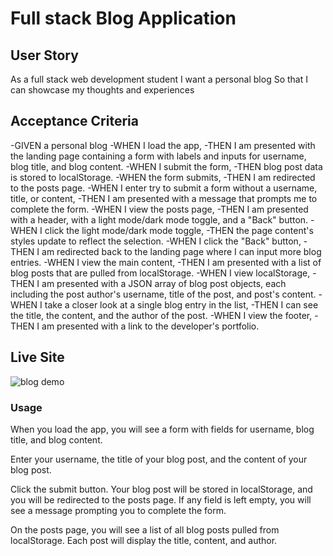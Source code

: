 # Full stack Blog Application 
## User Story 
As a full stack web development student
I want a personal blog
So that I can showcase my thoughts and experiences

## Acceptance Criteria

-GIVEN a personal blog
-WHEN I load the app,
-THEN I am presented with the landing page containing a form with labels and inputs for username, blog title, and blog content.
-WHEN I submit the form,
-THEN blog post data is stored to localStorage.
-WHEN the form submits,
-THEN I am redirected to the posts page.
-WHEN I enter try to submit a form without a username, title, or content,
-THEN I am presented with a message that prompts me to complete the form.
-WHEN I view the posts page,
-THEN I am presented with a header, with a light mode/dark mode toggle, and a "Back" button.
-WHEN I click the light mode/dark mode toggle,
-THEN the page content's styles update to reflect the selection.
-WHEN I click the "Back" button,
-THEN I am redirected back to the landing page where I can input more blog entries.
-WHEN I view the main content,
-THEN I am presented with a list of blog posts that are pulled from localStorage.
-WHEN I view localStorage,
-THEN I am presented with a JSON array of blog post objects, each including the post author's username, title of the post, and post's content.
-WHEN I take a closer look at a single blog entry in the list,
-THEN I can see the title, the content, and the author of the post.
-WHEN I view the footer,
-THEN I am presented with a link to the developer's portfolio.

## Live Site
![blog demo](https://github.com/daimyo1/BlogApp/assets/163930521/f3fd53f5-2cc8-466e-90ad-fb3033c333fb)

### Usage
When you load the app, you will see a form with fields for username, blog title, and blog content.

Enter your username, the title of your blog post, and the content of your blog post.

Click the submit button. Your blog post will be stored in localStorage, and you will be redirected to the posts page.
If any field is left empty, you will see a message prompting you to complete the form.

On the posts page, you will see a list of all blog posts pulled from localStorage.
Each post will display the title, content, and author.
